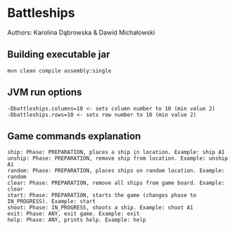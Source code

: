 # Battleships
Authors: Karolina Dąbrowska & Dawid Michałowski
## Building executable jar
```
mvn clean compile assembly:single
```
## JVM run options
```
-Dbattleships.columns=10 <- sets column number to 10 (min value 2)  
-Dbattleships.rows=10 <- sets row number to 10 (min value 2)
```
## Game commands explanation
```
ship: Phase: PREPARATION, places a ship in location. Example: ship A1
unship: Phase: PREPARATION, remove ship from location. Example: unship A1
random: Phase: PREPARATION, places ships on random location. Example: random
clear: Phase: PREPARATION, remove all ships from game board. Example: clear
start: Phase: PREPARATION, starts the game (changes phase to IN_PROGRESS). Example: start
shoot: Phase: IN_PROGRESS, shoots a ship. Example: shoot A1
exit: Phase: ANY, exit game. Example: exit
help: Phase: ANY, prints help. Example: help
```